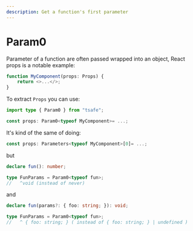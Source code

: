 ```yaml
---
description: Get a function's first parameter
---
```


# Param0

Parameter of a function are often passed wrapped into an object, React props is a notable example:

```typescript
function MyComponent(props: Props) {
	return <>...</>;
}
```

To extract `Props` you can use:

```typescript
import type { Param0 } from "tsafe";

const props: Param0<typeof MyComponent>= ...;
```

It's kind of the same of doing:

```typescript
const props: Parameters<typeof MyComponent>[0]= ...;
```

but

```typescript
declare fun(): number;

type FunParams = Param0<typeof fun>;
//   ^void (instead of never)
```

and

```typescript
declare fun(params?: { foo: string; }): void;

type FunParams = Param0<typeof fun>;
//   ^ { foo: string; } ( instead of { foo: string; } | undefined )
```
